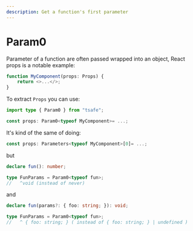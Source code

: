 ```yaml
---
description: Get a function's first parameter
---
```


# Param0

Parameter of a function are often passed wrapped into an object, React props is a notable example:

```typescript
function MyComponent(props: Props) {
	return <>...</>;
}
```

To extract `Props` you can use:

```typescript
import type { Param0 } from "tsafe";

const props: Param0<typeof MyComponent>= ...;
```

It's kind of the same of doing:

```typescript
const props: Parameters<typeof MyComponent>[0]= ...;
```

but

```typescript
declare fun(): number;

type FunParams = Param0<typeof fun>;
//   ^void (instead of never)
```

and

```typescript
declare fun(params?: { foo: string; }): void;

type FunParams = Param0<typeof fun>;
//   ^ { foo: string; } ( instead of { foo: string; } | undefined )
```
